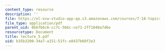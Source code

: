```yaml
---
content_type: resource
description: ''
file: https://ol-ocw-studio-app-qa.s3.amazonaws.com/courses/7-18-topics-in-experimental-biology-fall-2005/b35b320034a7a15151fce8437b60f2e3_lecture_5.pdf
file_type: application/pdf
parent_uid: 0bbfb6c6-cc7c-566c-ce71-2ff1040a7d6e
resourcetype: Document
title: lecture_5.pdf
uid: b35b3200-34a7-a151-51fc-e8437b60f2e3
---
```


